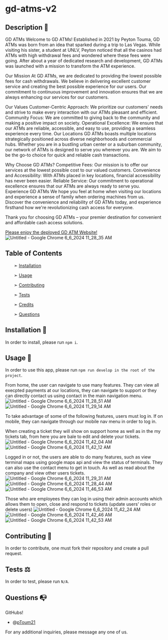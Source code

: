 # gd-atms-v2


## Description 📰
GD ATMs
Welcome to GD ATMs! Established in 2021 by Peyton Touma, GD ATMs was born from an idea that sparked during a trip to Las Vegas. While visiting his sister, a student at UNLV, Peyton noticed that all the casinos had ATMs with high withdrawal fees and wondered where these fees were going. After about a year of dedicated research and development, GD ATMs was launched with a mission to transform the ATM experience.

Our Mission
At GD ATMs, we are dedicated to providing the lowest possible fees for cash withdrawals. We believe in delivering excellent customer service and creating the best possible experience for our users. Our commitment to continuous improvement and innovation ensures that we are always enhancing our services for our customers.

Our Values
Customer-Centric Approach: We prioritize our customers' needs and strive to make every interaction with our ATMs pleasant and efficient.
Community Focus: We are committed to giving back to the community and making a positive impact on society.
Operational Excellence: We ensure that our ATMs are reliable, accessible, and easy to use, providing a seamless experience every time.
Our Locations
GD ATMs boasts multiple locations strategically positioned across diverse neighborhoods and commercial hubs. Whether you are in a bustling urban center or a suburban community, our network of ATMs is designed to serve you wherever you are. We aim to be the go-to choice for quick and reliable cash transactions.

Why Choose GD ATMs?
Competitive Fees: Our mission is to offer our services at the lowest possible cost to our valued customers.
Convenience and Accessibility: With ATMs placed in key locations, financial accessibility has never been easier.
Reliable Service: Our commitment to operational excellence ensures that our ATMs are always ready to serve you.
Experience GD ATMs
We hope you feel at home when visiting our locations and experience a sense of family when ordering machines from us. Discover the convenience and reliability of GD ATMs today, and experience firsthand how we're revolutionizing cash access for everyone.

Thank you for choosing GD ATMs – your premier destination for convenient and affordable cash access solutions.


[Please enjoy the deployed GD ATM Website!]()
![Untitled - Google Chrome 6_6_2024 11_28_35 AM](https://github.com/pToum21/gd-atms-v2/assets/138056441/3732ae68-1681-42b9-a4b0-2db89626da5c)



## Table of Contents

&nbsp;&nbsp;&nbsp;&nbsp;&nbsp;&nbsp; ➣ [Installation](#Installation)

&nbsp;&nbsp;&nbsp;&nbsp;&nbsp;&nbsp; ➣ [Usage](#Usage)


&nbsp;&nbsp;&nbsp;&nbsp;&nbsp;&nbsp; ➣ [Contributing](#Contributing)

&nbsp;&nbsp;&nbsp;&nbsp;&nbsp;&nbsp; ➣ [Tests](#Tests)

&nbsp;&nbsp;&nbsp;&nbsp;&nbsp;&nbsp; ➣ [Credits](#Credits)

&nbsp;&nbsp;&nbsp;&nbsp;&nbsp;&nbsp; ➣ [Questions](#Questions)


<a id="Installation"></a>
## Installation 🔌

In order to install, please run `npm i`.


<a id="Usage"></a>
## Usage 🧮

In order to use this app, please run `npm run develop in the root of the project`.


From home, the user can navigate to use many features. They can view all execpted payments at our locations, they can navigate to support or they can directly contact us using contact in the main navigation menu.
![Untitled - Google Chrome 6_6_2024 11_28_51 AM](https://github.com/pToum21/gd-atms-v2/assets/138056441/0e58536f-01e3-44f1-8529-693c9304ada4)
![Untitled - Google Chrome 6_6_2024 11_29_14 AM](https://github.com/pToum21/gd-atms-v2/assets/138056441/4bba0df0-cb66-4d66-af8b-94fe3ff17e06)

To take advantage of some of the following features, users must log in. If on mobile, they can navigate through our mobile nav menu in order to log in.

When creating a ticket they will show on support home as well as in the my tickets tab, from here you are bale to edit and delete your tickets.
![Untitled - Google Chrome 6_6_2024 11_42_04 AM](https://github.com/pToum21/gd-atms-v2/assets/138056441/3d3b431c-2ee8-4b1a-801d-eebf598806f2)
![Untitled - Google Chrome 6_6_2024 11_42_12 AM](https://github.com/pToum21/gd-atms-v2/assets/138056441/38ea499e-3d48-450a-bccb-291d7643d64a)

Logged in or not, the users are able to do many features, such as view terminal maps using google maps api and view the status of terminals. They can also use the contact menu to get in touch.  As well as read about the company and view other users tickets.
![Untitled - Google Chrome 6_6_2024 11_29_31 AM](https://github.com/pToum21/gd-atms-v2/assets/138056441/a92d4401-728e-4088-888c-c41a07b3b809)
![Untitled - Google Chrome 6_6_2024 11_28_44 AM](https://github.com/pToum21/gd-atms-v2/assets/138056441/f04980ee-8f1b-4689-9c6f-653e2499d92c)
![Untitled - Google Chrome 6_6_2024 11_46_53 AM](https://github.com/pToum21/gd-atms-v2/assets/138056441/e4ba602f-a22f-4e4d-9db9-368878da94b0)


Those who are employees they can log in using their admin accounts which allows them to open, close and respond to tickets
(update users' roles or delete users)
![Untitled - Google Chrome 6_6_2024 11_42_24 AM](https://github.com/pToum21/gd-atms-v2/assets/138056441/7ab01b7d-8b3c-419f-ac43-42a27bd51cd3)
![Untitled - Google Chrome 6_6_2024 11_42_46 AM](https://github.com/pToum21/gd-atms-v2/assets/138056441/e3a0cf51-10a9-4ebf-9e31-d777112f31ab)
![Untitled - Google Chrome 6_6_2024 11_42_53 AM](https://github.com/pToum21/gd-atms-v2/assets/138056441/64013afd-d750-4589-9a60-e72ea25d9c6a)


<a id="Contributing"></a>
## Contributing 🍴

In order to contribute, one must fork their repository and create a pull request.


<a id="Tests"></a>
## Tests ⚖️

In order to test, please run `N/A`.


<a id="Questions"></a>
## Questions 📭

GitHubs!
- @[pToum21](https://github.com/pToum21)

For any additional inquiries, please message any one of us.
